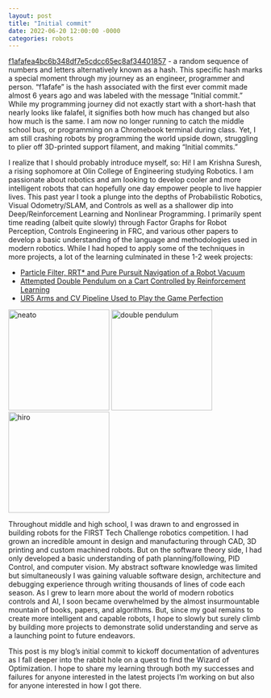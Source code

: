 ```yaml
---
layout: post
title: "Initial commit"
date: 2022-06-20 12:00:00 -0000
categories: robots
---
```


  [f1afafea4bc6b348df7e5cdcc65ec8af34401857](https://github.com/krish-suresh/2016_V1_FTC_Code/commit/f1afafea4bc6b348df7e5cdcc65ec8af34401857) - a random sequence of numbers and letters alternatively known as a hash. This specific hash marks a special moment through my journey as an engineer, programmer and person. “f1afafe” is the hash associated with the first ever commit made almost 6 years ago and was labeled with the message “Initial commit.”  While my programming journey did not exactly start with a short-hash that nearly looks like falafel, it signifies both how much has changed but also how much is the same. I am now no longer running to catch the middle school bus, or programming on a Chromebook terminal during class. Yet, I am still crashing robots by programming the world upside down, struggling to plier off 3D-printed support filament, and making “Initial commits.” 

  I realize that I should probably introduce myself, so: Hi! I am Krishna Suresh, a rising sophomore at Olin College of Engineering studying Robotics. I am passionate about robotics and am looking to develop cooler and more intelligent robots that can hopefully one day empower people to live happier lives. This past year I took a plunge into the depths of Probabilistic Robotics, Visual Odometry/SLAM, and Controls as well as a shallower dip into Deep/Reinforcement Learning and Nonlinear Programming. I primarily spent time reading (albeit quite slowly) through Factor Graphs for Robot Perception, Controls Engineering in FRC, and various other papers to develop a basic understanding of the language and methodologies used in modern robotics. While I had hoped to apply some of the techniques in more projects, a lot of the learning culminated in these 1-2 week projects:

- [Particle Filter, RRT* and Pure Pursuit Navigation of a Robot Vacuum](https://youtube.com/playlist?list=PLGzlZQ95yENrl-q4h6xQOG5QZb9IsN_YP)
- [Attempted Double Pendulum on a Cart Controlled by Reinforcement Learning](https://github.com/krish-suresh/double-pendulum-rl)
- [UR5 Arms and CV Pipeline Used to Play the Game Perfection](https://github.com/krish-suresh/hiro-perfection-game/blob/main/README.md)


<img src="https://user-images.githubusercontent.com/12313362/174662187-fd41e421-a0f3-4201-ae66-41b67a5bffd6.jpg" alt="neato" width="200"/>
<img src="https://user-images.githubusercontent.com/12313362/174662188-d5225f3d-acc2-44b7-9482-789dc02dc46d.jpg" alt="double pendulum" width="200"/>
<img src="https://user-images.githubusercontent.com/12313362/174662442-c985a2f8-a8a0-4ff2-a098-3627b625f756.png" alt="hiro" width="200"/>


  Throughout middle and high school, I was drawn to and engrossed in building robots for the FIRST Tech Challenge robotics competition. I had grown an incredible amount in design and manufacturing through CAD, 3D printing and custom machined robots. But on the software theory side, I had only developed a basic understanding of path planning/following, PID Control, and computer vision. My abstract software knowledge was limited but simultaneously I was gaining valuable software design, architecture and debugging experience through writing thousands of lines of code each season. As I grew to learn more about the world of modern robotics controls and AI, I soon became overwhelmed by the almost insurmountable mountain of books, papers, and algorithms. But, since my goal remains to create more intelligent and capable robots, I hope to slowly but surely climb by building more projects to demonstrate solid understanding and serve as a launching point to future endeavors. 

  This post is my blog’s initial commit to kickoff documentation of adventures as I fall deeper into the rabbit hole on a quest to find the Wizard of Optimization. I hope to share my learning through both my successes and failures for anyone interested in the latest projects I’m working on but also for anyone interested in how I got there. 



